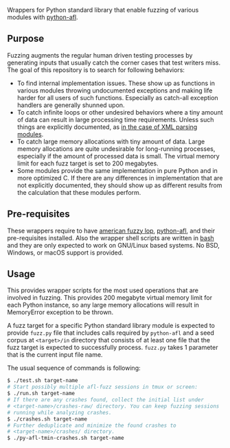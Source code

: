 Wrappers for Python standard library that enable fuzzing of various
modules with [python-afl](https://github.com/jwilk/python-afl).

## Purpose

Fuzzing augments the regular human driven testing processes by
generating inputs that usually catch the corner cases that test
writers miss. The goal of this repository is to search for following
behaviors:

* To find internal implementation issues. These show up as functions
  in various modules throwing undocumented exceptions and making life
  harder for all users of such functions. Especially as catch-all
  exception handlers are generally shunned upon.
* To catch infinite loops or other undesired behaviors where a tiny
  amount of data can result in large processing time
  requirements. Unless such things are explicitly documented, as
  [in the case of XML parsing modules](https://docs.python.org/3/library/xml.html#xml-vulnerabilities).
* To catch large memory allocations with tiny amount of data. Large
  memory allocations are quite undesirable for long-running processes,
  especially if the amount of processed data is small. The virtual
  memory limit for each fuzz target is set to 200 megabytes.
* Some modules provide the same implementation in pure Python and in
  more optimized C. If there are any differences in implementation
  that are not explicitly documented, they should show up as different
  results from the calculation that these modules perform.

## Pre-requisites

These wrappers require to have
[american fuzzy lop](http://lcamtuf.coredump.cx/afl/),
[python-afl](https://github.com/jwilk/python-afl), and their
pre-requisites installed. Also the wrapper shell scripts are written
in [bash](https://www.gnu.org/software/bash/) and they are only
expected to work on GNU/Linux based systems. No BSD, Windows, or macOS
support is provided.

## Usage

This provides wrapper scripts for the most used operations that are
involved in fuzzing. This provides 200 megabyte virtual memory limit
for each Python instance, so any large memory allocations will result
in MemoryError exception to be thrown.

A fuzz target for a specific Python standard library module is
expected to provide `fuzz.py` file that includes calls required by
`python-afl` and a seed corpus at `<target>/in` directory that
consists of at least one file that the fuzz target is expected to
successfully process. `fuzz.py` takes 1 parameter that is the current
input file name.

The usual sequence of commands is following:

```bash
$ ./test.sh target-name
# Start possibly multiple afl-fuzz sessions in tmux or screen:
$ ./run.sh target-name
# If there are any crashes found, collect the initial list under
# <target-name>/crashes-raw/ directory. You can keep fuzzing sessions
# running while analyzing crashes.
$ ./crashes.sh target-name
# Further deduplicate and minimize the found crashes to
# <target-name>/crashes/ directory.
$ ./py-afl-tmin-crashes.sh target-name
```
